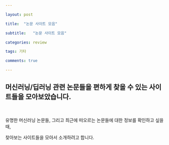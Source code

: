 ```yaml
---

layout: post

title:  "논문 사이트 모음"

subtitle:   "논문 사이트 모음"

categories: review

tags: 기타

comments: true

---
```


## 머신러닝/딥러닝 관련 논문들을 편하게 찾을 수 있는 사이트들을 모아보았습니다.

<br/>

유명한 머신러닝 논문들, 그리고 최근에 떠오르는 논문들에 대한 정보를 확인하고 싶을 때,

찾아보는 사이트들을 모아서 소개하려고 합니다.
